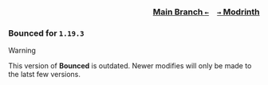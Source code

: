 ### <p align=right>[Main Branch `←`](https://github.com/KessokuTeaTime/Bounced)&emsp;[`→` Modrinth](https://modrinth.com/mod/bounced)</p>

### Bounced for `1.19.3`

> [!WARNING]
> This version of **Bounced** is outdated. Newer modifies will only be made to the latst few versions.

